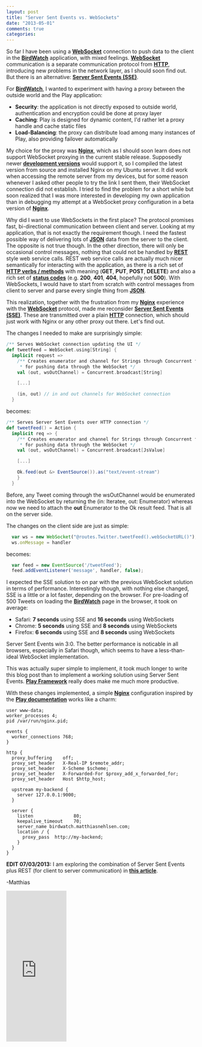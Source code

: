 ```yaml
---
layout: post
title: "Server Sent Events vs. WebSockets"
date: "2013-05-01"
comments: true
categories: 
---
```

So far I have been using a **[WebSocket](http://tools.ietf.org/html/rfc6455)** connection to push data to the client in the **[BirdWatch](https://github.com/matthiasn/BirdWatch)** application, with mixed feelings. **[WebSocket](http://tools.ietf.org/html/rfc6455)** communication is a separate communication protocol from **[HTTP](http://tools.ietf.org/html/rfc2616)**, introducing new problems in the network layer, as I should soon find out. But there is an alternative: **[Server Sent Events (SSE)](http://dev.w3.org/html5/eventsource/)**. 

For **[BirdWatch](https://github.com/matthiasn/BirdWatch)**, I wanted to experiment with having a proxy between the outside world and the Play application:

* **Security**: the application is not directly exposed to outside world, authentication and encryption could be done at proxy layer
* **Caching**: Play is designed for dynamic content, I'd rather let a proxy handle and cache static files 
* **Load-Balancing**: the proxy can distribute load among many instances of Play, also providing failover automatically

My choice for the proxy was **[Nginx](http://nginx.org/en/)**, which as I should soon learn does not support WebSocket proxying in the current stable release. Supposedly newer **[development versions](http://nginx.org/en/docs/http/websocket.html)** would support it, so I compiled the latest version from source and installed Nginx on my Ubuntu server. It did work when accessing the remote server from my devices, but for some reason whenever I asked other people to try the link I sent them, their WebSocket connection did not establish. I tried to find the problem for a short while but soon realized that I was more interested in developing my own application than in debugging my attempt at a WebSocket proxy configuration in a beta version of **[Nginx](http://nginx.org/en/)**.

Why did I want to use WebSockets in the first place? The protocol promises fast, bi-directional communication between client and server. Looking at my application, that is not exactly the requirement though. I need the fastest possible way of delivering lots of **[JSON](https://tools.ietf.org/html/rfc4627)** data from the server to the client. The opposite is not true though. In the other direction, there will only be occasional control messages, nothing that could not be handled by **[REST](http://www.ics.uci.edu/~fielding/pubs/dissertation/rest_arch_style.htm)** style web service calls. REST web service calls are actually much nicer semantically for interacting with the application, as there is a rich set of **[HTTP verbs / methods](http://en.wikipedia.org/wiki/Hypertext_Transfer_Protocol)** with meaning (**GET**, **PUT**, **POST**, **DELETE**) and also a rich set of **[status codes](http://www.w3.org/Protocols/rfc2616/rfc2616-sec10.html)** (e.g. **200**, **401**, **404**, hopefully not **500**). With WebSockets, I would have to start from scratch with control messages from client to server and parse every single thing from **[JSON](https://tools.ietf.org/html/rfc4627)**. 

This realization, together with the frustration from my **[Nginx](http://nginx.org/en/)** experience with the **[WebSocket](http://tools.ietf.org/html/rfc6455)** protocol, made me reconsider **[Server Sent Events (SSE)](http://dev.w3.org/html5/eventsource/)**. These are transmitted over a plain **[HTTP](http://tools.ietf.org/html/rfc2616)** connection, which should just work with Nginx or any other proxy out there. Let's find out.

The changes I needed to make are surprisingly simple:

````scala
/** Serves WebSocket connection updating the UI */
def tweetFeed = WebSocket.using[String] {
  implicit request =>
    /** Creates enumerator and channel for Strings through Concurrent factory object
     * for pushing data through the WebSocket */
    val (out, wsOutChannel) = Concurrent.broadcast[String]

    [...]

    (in, out) // in and out channels for WebSocket connection
  }
````

becomes:

````scala
/** Serves Server Sent Events over HTTP connection */
def tweetFeed() = Action {
  implicit req => {
    /** Creates enumerator and channel for Strings through Concurrent factory object
     * for pushing data through the WebSocket */
    val (out, wsOutChannel) = Concurrent.broadcast[JsValue]

    [...]

    Ok.feed(out &> EventSource()).as("text/event-stream")
    }
  }
````

Before, any Tweet coming through the wsOutChannel would be enumerated into the WebSocket by returning the (in: Iteratee, out: Enumerator) whereas now we need to attach the **out** Enumerator to the Ok result feed. That is all on the server side.

The changes on the client side are just as simple:

````js
  var ws = new WebSocket("@routes.Twitter.tweetFeed().webSocketURL()");
  ws.onMessage = handler
````

becomes:

````js
  var feed = new EventSource('/tweetFeed');
  feed.addEventListener('message', handler, false);
````

I expected the SSE solution to on par with the previous WebSocket solution in terms of performance. Interestingly though, with nothing else changed, SSE is a little or a lot faster, depending on the browser. For pre-loading of 500 Tweets on loading the **[BirdWatch](http://birdwatch.matthiasnehlsen.com)** page in the browser, it took on average:

* Safari: **7 seconds** using SSE and **16 seconds** using WebSockets
* Chrome: **5 seconds** using SSE and **8 seconds** using WebSockets
* Firefox: **6 seconds** using SSE and **8 seconds** using WebSockets

Server Sent Events win 3:0. The better performance is noticable in all browsers, especially in Safari though, which seems to have a less-than-ideal WebSocket implementation.

This was actually super simple to implement, it took much longer to write this blog post than to implement a working solution using Server Sent Events. **[Play Framework](http://www.playframework.com)** really does make me much more productive. 

With these changes implemented, a simple **[Nginx](http://nginx.org/en/)** configuration inspired by the **[Play documentation](http://www.playframework.com/documentation/2.1.1/HTTPServer)** works like a charm:

````
user www-data;
worker_processes 4;
pid /var/run/nginx.pid;

events {
  worker_connections 768;
}

http {
  proxy_buffering    off;
  proxy_set_header   X-Real-IP $remote_addr;
  proxy_set_header   X-Scheme $scheme;
  proxy_set_header   X-Forwarded-For $proxy_add_x_forwarded_for;
  proxy_set_header   Host $http_host;

  upstream my-backend {
    server 127.0.0.1:9000;
  }

  server {
    listen               80;
    keepalive_timeout    70;
    server_name birdwatch.matthiasnehlsen.com;
    location / {
      proxy_pass  http://my-backend;
    }
  }
}
````

**EDIT 07/03/2013:** I am exploring the combination of Server Sent Events plus REST (for client to server communication) in **[this article](http://matthiasnehlsen.com/blog/2013/06/23/angularjs-and-play-framework/)**.

-Matthias

<iframe width="160" height="400" src="https://leanpub.com/building-a-system-in-clojure/embed" frameborder="0" allowtransparency="true"></iframe>